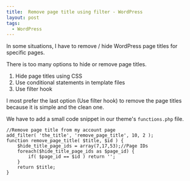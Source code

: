 ```yaml
---
title:  Remove page title using filter - WordPress
layout: post
tags:
  - WordPress
---
```


In some situations, I have to remove / hide WordPress page titles for specific pages.

There is too many options to hide or remove page titles.

1. Hide page titles using CSS
2. Use conditional statements in template files
3. Use filter hook

I most prefer the last option (Use filter hook) to remove the page titles because it is simple and the clean one.

We have to add a small code snippet in our theme's `functions.php` file.

	//Remove page title from my account page
	add_filter( 'the_title', 'remove_page_title', 10, 2 );
	function remove_page_title( $title, $id ) {
		$hide_title_page_ids = array(7,17,53);//Page IDs
		foreach($hide_title_page_ids as $page_id) {
			if( $page_id == $id ) return '';
		}
		return $title;
	}
	
